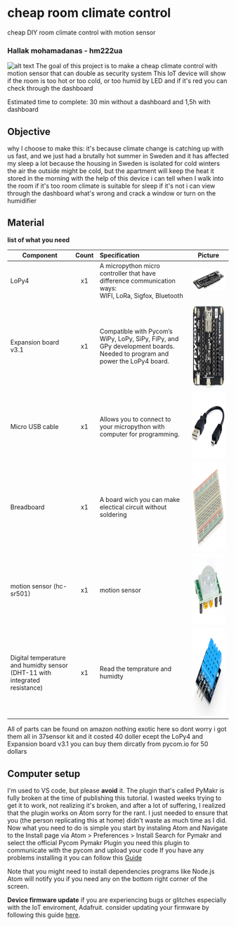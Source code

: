# cheap room climate control
cheap DIY room climate control with motion sensor
### Hallak mohamadanas - hm222ua
![alt text](https://github.com/anass98h/cheap-room-climate-control-/blob/main/imges/IMG_20220804_030602.jpg?raw=true)
The goal of this project is to make a cheap climate control with motion sensor that can double as security system
This IoT device will show if the room is too hot or too cold, or too humid by LED and if it's red you can check through the dashboard

Estimated time to complete: 30 min without a dashboard and 1,5h with dashboard

## Objective
why I choose to make this: it's because climate change is catching up with us fast, and we just had a brutally hot summer
in Sweden and it has affected my sleep a lot because the housing in Sweden is isolated for cold winters the air
the outside might be cold, but the apartment will keep the heat it stored in the morning
with the help of this device i can tell when I walk into the room if it's too room climate is suitable for sleep
if it's not i can view through the dashboard what's wrong and crack a window or turn on the humidifier


## Material
**list of what you need**

| Component                                                      | Count | Specification | Picture |
|---------------------------------------------|:-----:|:------|---------|
| LoPy4                                                          |   x1  |A micropython micro controller that have difference communication ways: <br>WIFI, LoRa, Sigfox, Bluetooth |<img src="imges/loby.jpg" width="auto" height="auto" />|
| Expansion board v3.1                                           |   x1  |Compatible with Pycom’s WiPy, LoPy, SiPy, FiPy, and GPy development boards. Needed to program and power the LoPy4 board.|<img src="imges/Expans.png" width="200" height="200" />|
| Micro USB cable                                                |   x1  |Allows you to connect to your micropython with computer for programming.|<img src="imges/micorusb.jpg" width="200" height="150" />|
| Breadboard                                                     |   x1  |A board wich you can make electical circuit without soldering|<img src="imges/breadboard.jpg" width="200" height="200" />|
| motion sensor (hc-sr501)                            |   x1  |motion sensor|<img src="imges/download%20(2).jpg" width="200" height="160" />|
| Digital temperature and humidty sensor (DHT-11 with integrated resistance) |   x1  |Read the temprature and humidty|<img src="imges/dht11.jpg" width="200" height="200" />|
All of parts can be found on amazon nothing exotic here so dont worry i got them all in 37sensor kit and it costed 40 doller ecept the LoPy4 and Expansion board v3.1 you can buy them dircatly from pycom.io for 50 dollars

## Computer setup
I'm used to VS code, but please **avoid** it. The plugin that's called PyMakr is fully broken at the time of publishing this tutorial. I wasted weeks trying to get it to work, not realizing it's broken, and after a lot of suffering, I realized that the plugin works on Atom 
sorry for the rant. I just needed to ensure that you (the person replicating this at home) didn't waste as much time as I did. Now what you need to do is simple 
you start by instaling Atom and Navigate to the Install page via Atom > Preferences > Install
Search for Pymakr and select the official Pycom Pymakr Plugin
you need this plugin to communicate with the pycom and upload your code 
If you have any problems installing it you can follow this [Guide](https://docs.pycom.io/gettingstarted/software/atom/)

Note that you might need to install dependencies programs like Node.js Atom will notify you if you need any on the bottom right corner of the screen. 


**Device firmware update**
if you are experiencing bugs or glitches especially with the IoT enviroment, Adafruit. consider updating your firmware by following this guide [here](https://docs.pycom.io/updatefirmware/device/).
